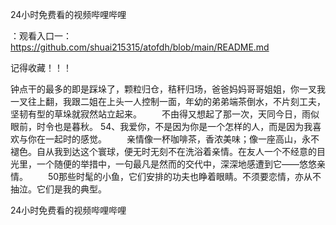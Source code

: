24小时免费看的视频哔哩哔哩

：观看入口一：https://github.com/shuai215315/atofdh/blob/main/README.md


记得收藏！！！



钟点干的最多的即是踩垛了，颗粒归仓，秸秆归场，爸爸妈妈哥哥姐姐，你一叉我一叉往上翻，我跟二姐在上头一人控制一面，年幼的弟弟端茶倒水，不片刻工夫，坚韧有型的草垛就寂然站立起来。
　　不由得又想起了那一次，天同今日，雨似眼前，时令也是暮秋。
	54、我爱你，不是因为你是一个怎样的人，而是因为我喜欢与你在一起时的感觉。
　　亲情像一杯咖啡茶，香浓美味；像一座高山，永不褪色。自从我到达这个寰球，便无时无刻不在洗浴着亲情。在友人一个不经意的目光里，一个随便的举措中，一句最凡是然而的交代中，深深地感遭到它——悠悠亲情。
　　50那些时髦的小鱼，它们安排的功夫也睁着眼睛。不须要恋情，亦从不抽泣。它们是我的典型。







24小时免费看的视频哔哩哔哩
